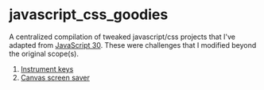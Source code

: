 # javascript_css_goodies

A centralized compilation of tweaked javascript/css projects that I've adapted from [JavaScript 30](https://javascript30.com/). These were challenges that I modified beyond the original scope(s).

1. [Instrument keys](https://vwainman.github.io/javascript_css_goodies/instrument_keys/index.html)
2. [Canvas screen saver](https://vwainman.github.io/javascript_css_goodies/html5_canvas/index.html)
